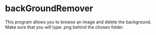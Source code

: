 # backGroundRemover

This program allows you to browse an image and delete the background.
Make sure that you will type <filename>.png behind the chosen folder.


